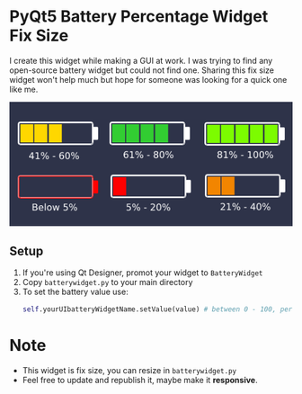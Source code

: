 # PyQt5 Battery Percentage Widget Fix Size

I create this widget while making a GUI at work. I was trying to find any open-source battery widget but could not find one. Sharing this fix size widget won't help much but hope for someone was looking for a quick one like me.

![Imgae](https://github.com/Ktheara/pyqt5-widget-battery-percentage/blob/main/image/pyqt5-battery-widget.png)

## Setup

1. If you're using Qt Designer, promot your widget to `BatteryWidget`
2. Copy `batterywidget.py` to your main directory
3. To set the battery value use:
    ```python
    self.yourUIbatteryWidgetName.setValue(value) # between 0 - 100, percentage
    ```

# Note
- This widget is fix size, you can resize in `batterywidget.py`
- Feel free to update and republish it, maybe make it **responsive**.